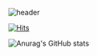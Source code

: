 ![header](https://capsule-render.vercel.app/api?type=slice&color=BA55D3time&text=%20dongwon`s_GitHub%20%20&height=200&fontSize=70)


[![Hits](https://hits.seeyoufarm.com/api/count/incr/badge.svg?url=https%3A%2F%2Fgithub.com%2FKor-NOH&count_bg=%23FB0000&title_bg=%23555555&icon=&icon_color=%23E7E7E7&title=hello&edge_flat=false)](https://hits.seeyoufarm.com)

![Anurag's GitHub stats](https://github-readme-stats.vercel.app/api?username=Kor-NOH&show_icons=true&theme=outrun)
